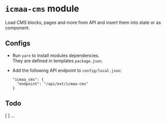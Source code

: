 # `icmaa-cms` module

Load CMS blocks, pages and more from API and insert them into state or as component.

## Configs

* Run `yarn` to install modules dependencies.  
  They are defined in templates `package.json`.

* Add the following API endpoint to `config/local.json`:
  ```
  "icmaa_cms": {
    "endpoint": "/api/ext/icmaa-cms"
  }
  ```

## Todo

[ ] ...
